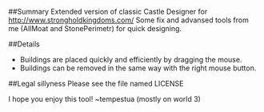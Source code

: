 ##Summary
Extended version of classic Castle Designer for http://www.strongholdkingdoms.com/
Some fix and advansed tools from me (AllMoat and StonePerimetr) for quick designing.

##Details
* Buildings are placed quickly and efficiently by dragging the mouse.
* Buildings can be removed in the same way with the right mouse button.

##Legal sillyness
Please see the file named LICENSE

I hope you enjoy this tool! ~tempestua (mostly on world 3)

